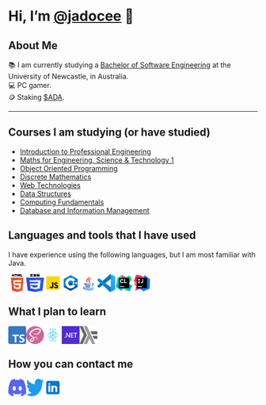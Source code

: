 # Hi, I’m [@jadocee](https://github.com/jadocee) 👋

## About Me

📚 I am currently studying a <a href="https://www.newcastle.edu.au/degrees/bachelor-of-software-engineering-honours">Bachelor of Software Engineering</a> at the University of Newcastle, in Australia.<br/>
💻 PC gamer.<br/>
🪙 Staking <a href="https://cardano.org/">$ADA</a>.
<hr/>

<!--
- 👀 I’m interested in ...
- 🌱 I’m currently learning ...
- 💞️ I’m looking to collaborate on ...
-->

## Courses I am studying (or have studied)
- <a href="https://www.newcastle.edu.au/course/ENGG1500">Introduction to Professional Engineering</a>
- <a href="https://www.newcastle.edu.au/course/MATH1110">Maths for Engineering, Science & Technology 1</a>
- <a href="https://www.newcastle.edu.au/course/SENG1110">Object Oriented Programming</a>
- <a href="https://www.newcastle.edu.au/course/MATH1510">Discrete Mathematics</a>
- <a href="https://www.newcastle.edu.au/course/SENG1050">Web Technologies</a>
- <a href="https://www.newcastle.edu.au/course/SENG1120">Data Structures</a>
- <a href="https://www.newcastle.edu.au/course/COMP1010">Computing Fundamentals</a>
- <a href="https://www.newcastle.edu.au/course/COMP1140">Database and Information Management</a>

## Languages and tools that I have used
I have experience using the following languages, but I am most familiar with Java.

[<img align="left" alt="HTML5" width="36px" height="36px" src="Icons/HTML5_Logo.svg" />][html]
[<img align="left" alt="CSS" width="36px" height="36px" src="Icons/CSS3_logo_and_wordmark.svg" />][css]
[<img align="left" alt="JavaScript" width="36px" height="36px" src="Icons/icons8-javascript.svg" />][javascript]
[<img align="left" alt="C++" width="36px" height="36px" src="Icons/icons8-c++.svg" />][c++]
[<img align="left" alt="Java" width="36px" height="36px" src="Icons/icons8-java.svg" />][java]

[<img align="left" alt="VSCode" width="36px" height="36px" src="Icons/vscode.svg" />][vscode]
[<img align="left" alt="CLion" width="36px" height="36px" src="Icons/CLion_icon.svg" />][clion]
[<img align="left" alt="IntelliJ IDEA" width="36px" height="36px" src="Icons/IntelliJ_IDEA_icon.svg" />][intellij]
<br/><br/>

## What I plan to learn
[<img align="left" alt="Reactjs" width="36px" height="36px" src="Icons/ts-logo-512.svg" />][typescript]
[<img align="left" alt="Sass/SCSS" width="36px" height="36px" src="Icons/seal-color-aef0354c.png" />][sass]
[<img align="left" alt="Reactjs" width="36px" height="36px" src="Icons/React-icon.svg" />][react]
[<img align="left" alt=".NET" width="36px" height="36px" src="Icons/NET_Logo.svg" />][.net]
[<img align="left" alt="Haskell" width="36px" height="36px" src="Icons/Haskell-Logo.svg" />][haskell]
<br/><br/>

## How you can contact me

[<img align="left" alt="jadocee#4635" width="36px" height="36px" src="Icons/Discord-Logo-Color.svg" />][discord]
[<img align="left" alt="@JaCee____" width="36px" height="36px" src="Icons/Logo blue.svg" />][twitter]
[<img align="left" alt="LinkedIn" width="36px" height="36px" src="Icons/icons8-linkedin.svg" />][linkedin]
<br/><br/>

[twitter]: https://twitter.com/JaCee____
[discord]: https://discordapp.com/users/390237452595363866
[linkedin]: https://linkedin.com/in/jaydon-cameron

[typescript]: https://www.typescriptlang.org/
[react]: https://reactjs.org/
[.net]: https://dotnet.microsoft.com/
[haskell]: https://www.haskell.org/
[sass]: https://sass-lang.com/

[vscode]: https://code.visualstudio.com/
[javascript]: https://www.javascript.com/
[clion]: https://www.jetbrains.com/clion/
[intellij]: https://www.jetbrains.com/idea/
[java]: https://www.java.com/en/
[c++]: https://www.cplusplus.com/
[html]: https://www.w3.org/html/
[css]: https://www.w3.org/Style/CSS/Overview.en.html

